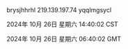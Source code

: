 brysjhhrhl 219.139.197.74 yqqlmgsycl

2024年 10月 26日 星期六 14:40:02 CST

2024年 10月 26日 星期六 06:40:02 GMT
